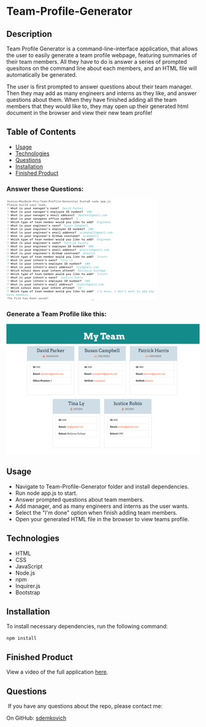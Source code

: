 # Team-Profile-Generator

## Description

Team Profile Generator is a command-line-interface application, that allows the user to easily 
generate a team profile webpage, featuring summaries of their team members. 
All they have to do is answer a series of prompted quesitons on the command line about each members, 
and an HTML file will automatically be generated. 

The user is first prompted to answer questions about their team manager. Then they may add as many engineers and interns as they like, and answer questions about them. When they have finished adding all the team members that they would like to, they may open up their generated html document in the browser and view their new team profile!

## Table of Contents
* [Usage](#usage)
* [Technologies](#technologies)
* [Questions](#questions)
* [Installation](#Installation)
* [Finished Product](#finished-product)

### Answer these Questions:
![Questions Image](./assets/images/questions.png)

### Generate a Team Profile like this:
![Example Profile Image](./assets/images/profile.png)

## Usage
* Navigate to Team-Profile-Generator folder and install dependencies.
* Run node app.js to start.
* Answer prompted questions about team members.
* Add manager, and as many engineers and interns as the user wants.
* Select the "I'm done" option when finish adding team members.
* Open your generated HTML file in the browser to view teams profile.

## Technologies
* HTML
* CSS
* JavaScript
* Node.js
* npm
* Inquirer.js
* Bootstrap

## Installation
To install necessary dependencies, run the following command: 
``` 
npm install 
``` 
## Finished Product
View a video of the full application [here](https://drive.google.com/file/d/15TXIc-kOwtWGyK8Dk2yhlY_td9fp9Gcb/view).<br>

## Questions
​
If you have any questions about the repo, please contact me:

On GitHub: [sdemkovich](https://github.com/sdemkovich) 
